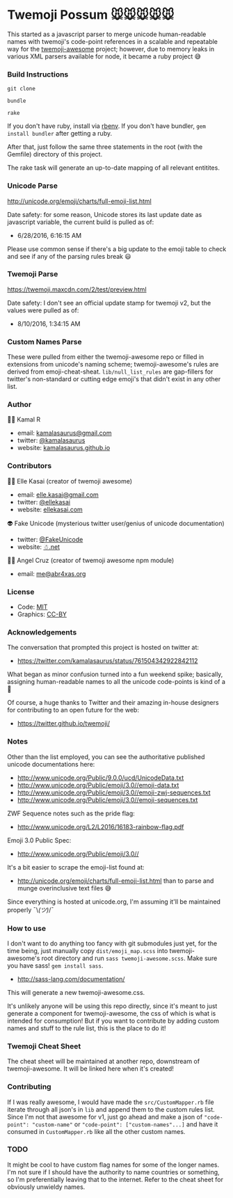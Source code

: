 # Twemoji Possum 🐭🐭🐭🐭🐭

This started as a javascript parser to merge unicode human-readable
names with twemoji's code-point references in a scalable and repeatable
way for the [twemoji-awesome](http://ellekasai.github.io/twemoji-awesome/) project; however, due to memory leaks in various XML parsers available for node, it became a ruby project 😅

### Build Instructions

`git clone`

`bundle`

`rake`

If you don't have ruby, install via [rbenv](https://github.com/rbenv/rbenv#homebrew-on-mac-os-x).
If you don't have bundler, `gem install bundler` after getting a ruby.

After that, just follow the same three statements in the root (with the
Gemfile) directory of this project.

The rake task will generate an up-to-date mapping of all relevant
entitites.

### Unicode Parse

http://unicode.org/emoji/charts/full-emoji-list.html

Date safety: for some reason, Unicode stores its last update date as
javascript variable, the current build is pulled as of:

- 6/28/2016, 6:16:15 AM

Please use common sense if there's a big update to the emoji table to
check and see if any of the parsing rules break 😃

### Twemoji Parse

https://twemoji.maxcdn.com/2/test/preview.html

Date safety: I don't see an official update stamp for twemoji v2, but
the values were pulled as of:

- 8/10/2016, 1:34:15 AM

### Custom Names Parse

These were pulled from either the twemoji-awesome repo or filled in extensions from
unicode's naming scheme; twemoji-awesome's rules are derived from
emoji-cheat-sheat.  `lib/null_list_rules` are gap-fillers for twitter's
non-standard or cutting edge emoji's that didn't exist in any other
list.

### Author

👳🏾 Kamal R

- email: kamalasaurus@gmail.com
- twitter: [@kamalasaurus](https://twitter.com/kamalasaurus)
- website: [kamalasaurus.github.io](https://kamalasaurus.github.io)

### Contributors

👩🏻 Elle Kasai (creator of twemoji awesome)
- email: elle.kasai@gmail.com
- twitter: [@ellekasai](https://twitter.com/ellekasai)
- website: [ellekasai.com](http://ellekasai.com)

👽 Fake Unicode (mysterious twitter user/genius of unicode documentation)
- twitter: [@FakeUnicode](https://twitter.com/FakeUnicode)
- website: [☃.net](http://☃.net)

👨🏽 Angel Cruz (creator of twemoji awesome npm module)
- email: me@abr4xas.org

### License

- Code: [MIT](https://opensource.org/licenses/MIT)
- Graphics: [CC-BY](https://creativecommons.org/licenses/by/4.0/)

### Acknowledgements

The conversation that prompted this project is hosted on twitter at:
- https://twitter.com/kamalasaurus/status/761504342922842112

What began as minor confusion turned into a fun weekend spike; basically,
assigning human-readable names to all the unicode code-points is kind of
a 🐻

Of course, a huge thanks to Twitter and their amazing in-house designers
for contributing to an open future for the web:
- https://twitter.github.io/twemoji/

### Notes

Other than the list employed, you can see the authoritative published
unicode documentations here:

- http://www.unicode.org/Public/9.0.0/ucd/UnicodeData.txt
- http://www.unicode.org/Public/emoji/3.0//emoji-data.txt
- http://www.unicode.org/Public/emoji/3.0//emoji-zwj-sequences.txt
- http://www.unicode.org/Public/emoji/3.0//emoji-sequences.txt

ZWF Sequence notes such as the pride flag:
- http://www.unicode.org/L2/L2016/16183-rainbow-flag.pdf

Emoji 3.0 Public Spec:
- http://www.unicode.org/Public/emoji/3.0//

It's a bit easier to scrape the emoji-list found at:
- http://unicode.org/emoji/charts/full-emoji-list.html
than to parse and munge overinclusive text files 😅

Since everything is hosted at unicode.org, I'm assuming it'll be
maintained properly ¯\\_(ツ)_/¯

### How to use

I don't want to do anything too fancy with git submodules just yet, for
the time being, just manually copy `dist/emoji_map.scss` into
twemoji-awesome's root directory and run `sass twemoji-awesome.scss`.
Make sure you have sass!  `gem install sass`.
- http://sass-lang.com/documentation/

This will generate a new twemoji-awesome.css.

It's unlikely anyone will be using this repo directly, since it's meant
to just generate a component for twemoji-awesome, the css of which is
what is intended for consumption!  But if you want to contribute by
adding custom names and stuff to the rule list, this is the place to do
it!

### Twemoji Cheat Sheet

The cheat sheet will be maintained at another repo, downstream of
twemoji-awesome.  It will be linked here when it's created!

### Contributing

If I was really awesome, I would have made the `src/CustomMapper.rb`
file iterate through all json's in `lib` and append them to the custom
rules list.  Since I'm not that awesome for v1, just go ahead and make a
json of `"code-point": "custom-name"` or `"code-point": ["custom-names"...]` and have it consumed in `CustomMapper.rb` like all the other custom names.

### TODO

It might be cool to have custom flag names for some of the longer
names.  I'm not sure if I should have the authority to name countries
or something, so I'm preferentially leaving that to the internet.  Refer
to the cheat sheet for obviously unwieldy names.

